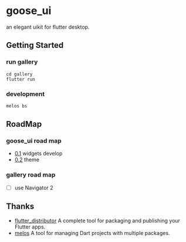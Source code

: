 # goose_ui
an elegant uikit for flutter desktop. 

## Getting Started

### run gallery 

```shell
cd gallery
flutter run
```

### development

```dart
melos bs
```

## RoadMap

### goose_ui road map

* [0.1](https://github.com/goose-kit/goose_ui/projects/1) widgets develop
* [0.2](https://github.com/goose-kit/goose_ui/projects/2) theme  

### gallery road map

* [ ] use Navigator 2

###

## Thanks 

* [flutter_distributor](https://github.com/leanflutter/flutter_distributor) A complete tool for packaging and publishing your Flutter apps.
* [melos](https://github.com/invertase/melos) A tool for managing Dart projects with multiple packages. 
